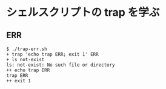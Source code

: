 シェルスクリプトの trap を学ぶ
====

ERR
----

```
$ ./trap-err.sh
+ trap 'echo trap ERR; exit 1' ERR
+ ls not-exist
ls: not-exist: No such file or directory
++ echo trap ERR
trap ERR
++ exit 1
```
